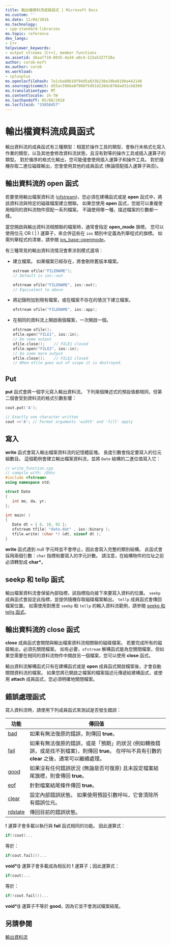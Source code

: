 ```yaml
---
title: 輸出檔資料流成員函式 | Microsoft Docs
ms.custom: ''
ms.date: 11/04/2016
ms.technology:
- cpp-standard-libraries
ms.topic: reference
dev_langs:
- C++
helpviewer_keywords:
- output streams [C++], member functions
ms.assetid: 38aaf710-8035-4a34-a0c4-123a5327f28a
author: corob-msft
ms.author: corob
ms.workload:
- cplusplus
ms.openlocfilehash: 7a1cba80b18f94d5a833b238e19be8190a442146
ms.sourcegitcommit: d55ac596ba8f908f5d91d228dc070dad31cb8360
ms.translationtype: MT
ms.contentlocale: zh-TW
ms.lasthandoff: 05/08/2018
ms.locfileid: "33858457"
---
```

# <a name="output-file-stream-member-functions"></a>輸出檔資料流成員函式

輸出資料流的成員函式有三種類型：相當於操作工具的類型、會執行未格式化寫入作業的類型，以及其他會修改資料流狀態，且沒有對等的操作工具或插入運算子的類型。 對於循序的格式化輸出，您可能僅會使用插入運算子和操作工具。 對於隨機存取二進位磁碟輸出，您會使用其他的成員函式 (無論搭配插入運算子與否)。

## <a name="the-open-function-for-output-streams"></a>輸出資料流的 open 函式

若要使用輸出檔案資料流 ([ofstream](../standard-library/basic-ofstream-class.md))，您必須在建構函式或是 **open** 函式中，將該資料流與特定的磁碟檔案建立關聯。 如果您使用 **open** 函式，您就可以重複使用相同的資料流物件搭配一系列檔案。 不論使用哪一種，描述檔案的引數都一樣。

當您開啟與輸出資料流相關聯的檔案時，通常會指定 **open_mode** 旗標。 您可以使用位元 OR ( &#124; ) 運算子，來合併這些在 `ios` 類別中定義為列舉程式的旗標。 如需列舉程式的清單，請參閱 [ios_base::openmode](../standard-library/ios-base-class.md#openmode)。

有三種常見的輸出資料流情況會牽涉到模式選項：

- 建立檔案。 如果檔案已經存在，將會刪除舊版本檔案。

   ```cpp
   ostream ofile("FILENAME");
   // Default is ios::out

   ofstream ofile("FILENAME", ios::out);
   // Equivalent to above
   ```

- 將記錄附加到現有檔案，或在檔案不存在的情況下建立檔案。

   ```cpp
   ofstream ofile("FILENAME", ios::app);
   ```

- 在相同的資料流上開啟兩個檔案，一次開啟一個。

   ```cpp
   ofstream ofile();
   ofile.open("FILE1", ios::in);
   // Do some output
   ofile.close();    // FILE1 closed
   ofile.open("FILE2", ios::in);
   // Do some more output
   ofile.close();    // FILE2 closed
   // When ofile goes out of scope it is destroyed.
   ```

## <a name="the-put"></a>Put

**put** 函式會將一個字元寫入輸出資料流。 下列兩個陳述式的預設值都相同，但第二個會受到資料流的格式引數影響：

```cpp
cout.put('A');

// Exactly one character written
cout <<'A'; // Format arguments 'width' and 'fill' apply
```

## <a name="the-write"></a>寫入

**write** 函式會寫入輸出檔案資料流的記憶體區塊。 長度引數會指定要寫入的位元組數目。 這個範例會建立輸出檔案資料流，並將 `Date` 結構的二進位值寫入它：

```cpp
// write_function.cpp
// compile with: /EHsc
#include <fstream>
using namespace std;

struct Date
{
   int mo, da, yr;
};

int main( )
{
   Date dt = { 6, 10, 92 };
   ofstream tfile( "date.dat" , ios::binary );
   tfile.write( (char *) &dt, sizeof dt );
}
```

**write** 函式遇到 null 字元時並不會停止，因此會寫入完整的類別結構。 此函式會採用兩個引數：`char` 指標和要寫入的字元計數。 請注意，在結構物件的位址之前必須轉型成 **char\***。

## <a name="the-seekp-and-tellp-functions"></a>seekp 和 tellp 函式

輸出檔案資料流會保留內部指標，該指標指向接下來要寫入資料的位置。 `seekp` 成員函式會設定此指標，並提供隨機存取磁碟檔案輸出。 `tellp` 成員函式會傳回檔案位置。 如需使用對應至 `seekp` 和 `tellp` 的輸入資料流範例，請參閱 [seekg 和 tellg 函式](../standard-library/input-stream-member-functions.md)。

## <a name="the-close-function-for-output-streams"></a>輸出資料流的 close 函式

**close** 成員函式會關閉與輸出檔案資料流相關聯的磁碟檔案。 若要完成所有的磁碟輸出，必須先關閉檔案。 如有必要，`ofstream` 解構函式能為您關閉檔案，但如果您需要在相同的資料流物件中開啟另一個檔案，您可以使用 **close** 函式。

輸出資料流解構函式只有在建構函式或是 **open** 成員函式開啟檔案後，才會自動關閉資料流的檔案。 如果您將已開啟之檔案的檔案描述元傳遞給建構函式，或使用 **attach** 成員函式，您必須明確地關閉檔案。

## <a name="vclrferrorprocessingfunctionsanchor10"></a> 錯誤處理函式

寫入資料流時，請使用下列成員函式來測試是否發生錯誤：

|功能|傳回值|
|--------------|------------------|
|[bad](http://msdn.microsoft.com/Library/4038d331-e9c9-48b0-bf49-c6505744469c)|如果有無法復原的錯誤，則傳回 **true**。|
|[fail](http://msdn.microsoft.com/Library/619f1b36-1e72-4551-8b48-888ae4e370d2)|如果有無法復原的錯誤，或是「預期」的狀況 (例如轉換錯誤，或是找不到檔案)，則傳回 **true**。 在呼叫不具有引數的 **clear** 之後，通常可以繼續處理。|
|[good](http://msdn.microsoft.com/Library/77f0aa17-2ae1-48ae-8040-592d301e3972)|如果沒有任何錯誤狀況 (無論是否可復原) 且未設定檔案結尾旗標，則會傳回 **true**。|
|[eof](http://msdn.microsoft.com/Library/3087f631-1268-49cd-86cf-ff4108862329)|針對檔案結尾條件傳回 **true**。|
|[clear](http://msdn.microsoft.com/Library/dc172694-1267-45f8-8f5c-e822e16fc271)|設定內部錯誤狀態。 如果使用預設引數呼叫，它會清除所有錯誤位元。|
|[rdstate](http://msdn.microsoft.com/Library/e235e4e2-7e95-4777-a160-3938d263dd9c)|傳回目前的錯誤狀態。|

**!** 運算子會多載以執行與 **fail** 函式相同的功能。 因此運算式︰

```cpp
if(!cout)...
```

等於：

```cpp
if(cout.fail())...
```

**void\*()** 運算子會多載成為相反的 **!** 運算子；因此運算式：

```cpp
if(cout)...
```

等於：

```cpp
if(!cout.fail())...
```

**void\*()** 運算子不等於 **good**，因為它並不會測試檔案結尾。

## <a name="see-also"></a>另請參閱

[輸出資料流](../standard-library/output-streams.md)<br/>
